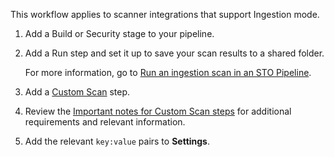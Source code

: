This workflow applies to scanner integrations that support Ingestion mode.

1. Add a Build or Security stage to your pipeline.

2. Add a Run step and set it up to save your scan results to a shared folder. 

   For more information, go to [Run an ingestion scan in an STO Pipeline](/docs/security-testing-orchestration/get-started/key-concepts/ingest-scan-results-into-an-sto-pipeline).

3. Add a [Custom Scan](/docs/security-testing-orchestration/custom-scanning/custom-scan-reference) step.

4. Review the [Important notes for Custom Scan steps](/docs/security-testing-orchestration/custom-scanning/custom-scan-reference#important-notes-for-custom-scan-steps) for additional requirements and relevant information. 

5. Add the relevant `key:value` pairs to **Settings**.